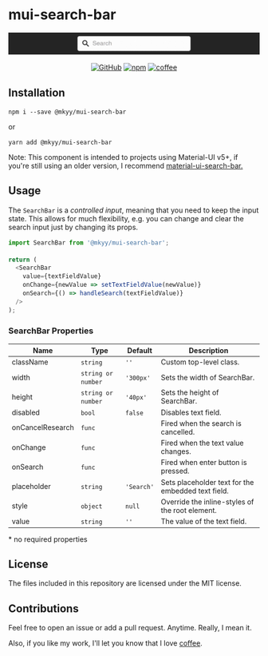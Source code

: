 # mui-search-bar

![](demo.gif)

<div align='center'>

[![GitHub](https://img.shields.io/github/license/mkyy/mui-search-bar?style=plastic)](https://github.com/mkyy/mui-search-bar 'View this project on GitHub')
[![npm](https://img.shields.io/npm/v/@mkyy/mui-search-bar?style=plastic)](https://www.npmjs.com/package/@mkyy/mui-search-bar 'View this project on npm')
[![coffee](https://img.shields.io/badge/buy%20me%20a-coffee-brown?style=plastic)](https://ko-fi.com/maiky 'Buy me a coffee')

</div>

## Installation

```shell
npm i --save @mkyy/mui-search-bar
```

or

```shell
yarn add @mkyy/mui-search-bar
```

Note: This component is intended to projects using Material-UI v5+, if you're still using an older version, I recommend [material-ui-search-bar.](https://github.com/TeamWertarbyte/material-ui-search-bar)

## Usage

The `SearchBar` is a _controlled input_, meaning that you need to keep the input state. This allows for much flexibility, e.g. you can change and clear the search input just by changing its props.

```js
import SearchBar from '@mkyy/mui-search-bar';

return (
  <SearchBar
    value={textFieldValue}
    onChange={newValue => setTextFieldValue(newValue)}
    onSearch={() => handleSearch(textFieldValue)}
  />
);
```

### SearchBar Properties

| Name             | Type               | Default    | Description                                        |
| ---------------- | ------------------ | ---------- | -------------------------------------------------- |
| className        | `string`           | `''`       | Custom top-level class.                            |
| width            | `string or number` | `'300px'`  | Sets the width of SearchBar.                       |
| height           | `string or number` | `'40px'`   | Sets the height of SearchBar.                      |
| disabled         | `bool`             | `false`    | Disables text field.                               |
| onCancelResearch | `func`             |            | Fired when the search is cancelled.                |
| onChange         | `func`             |            | Fired when the text value changes.                 |
| onSearch         | `func`             |            | Fired when enter button is pressed.                |
| placeholder      | `string`           | `'Search'` | Sets placeholder text for the embedded text field. |
| style            | `object`           | `null`     | Override the inline-styles of the root element.    |
| value            | `string`           | `''`       | The value of the text field.                       |

\* no required properties

## License

The files included in this repository are licensed under the MIT license.

## Contributions

Feel free to open an issue or add a pull request. Anytime. Really, I mean it.

Also, if you like my work, I'll let you know that I love [coffee](https://ko-fi.com/maiky).
